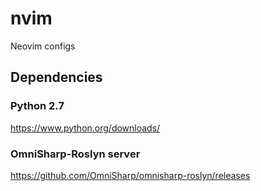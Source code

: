 # nvim
Neovim configs

## Dependencies

### Python 2.7

https://www.python.org/downloads/

### OmniSharp-Roslyn server

https://github.com/OmniSharp/omnisharp-roslyn/releases
